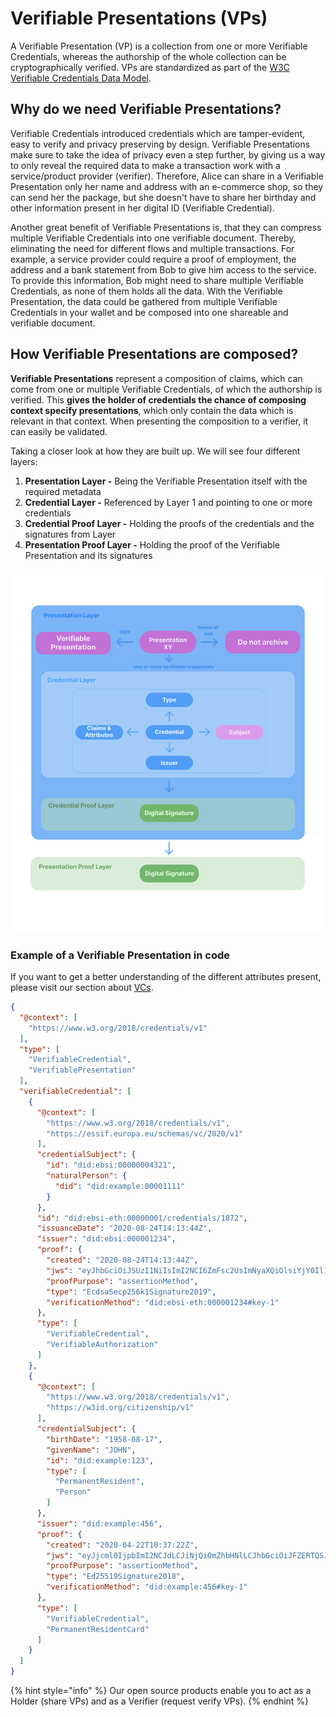 # Verifiable Presentations (VPs)

A Verifiable Presentation (VP) is a collection from one or more Verifiable Credentials, whereas the authorship of the whole collection can be cryptographically verified. VPs are standardized as part of the [W3C Verifiable Credentials Data Model](https://www.w3.org/TR/vc-data-model/#presentations).

## Why do we need Verifiable Presentations?

Verifiable Credentials introduced credentials which are tamper-evident, easy to verify and privacy preserving by design. Verifiable Presentations make sure to take the idea of privacy even a step further, by giving us a way to only reveal the required data to make a transaction work with a service/product provider (verifier). Therefore, Alice can share in a Verifiable Presentation only her name and address with an e-commerce shop, so they can send her the package, but she doesn't have to share her birthday and other information present in her digital ID (Verifiable Credential).

Another great benefit of Verifiable Presentations is, that they can compress multiple Verifiable Credentials into one verifiable document. Thereby, eliminating the need for different flows and multiple transactions. For example, a service provider could require a proof of employment, the address and a bank statement from Bob to give him access to the service. To provide this information, Bob might need to share multiple Verifiable Credentials, as none of them holds all the data. With the Verifiable Presentation, the data could be gathered from multiple Verifiable Credentials in your wallet and be composed into one shareable and verifiable document.



## How Verifiable Presentations are composed?

**Verifiable Presentations** represent a composition of claims, which can come from one or multiple Verifiable Credentials, of which the authorship is verified. This **gives the holder of credentials the chance of composing context specify presentations**, which only contain the data which is relevant in that context. When presenting the composition to a verifier, it can easily be validated.

Taking a closer look at how they are built up. We will see four different layers:

1. **Presentation Layer  -**  Being the Verifiable Presentation itself with the required metadata
2. **Credential Layer -** Referenced by Layer 1 and pointing to one or more credentials
3. **Credential Proof Layer -** Holding the proofs of the credentials and the signatures from Layer
4. **Presentation Proof Layer -** Holding the proof of the Verifiable Presentation and its signatures

![](<../../../.gitbook/assets/Verifiable Presentation Overview (1).jpg>)

### Example of a Verifiable Presentation in code

If you want to get a better understanding of the different attributes present, please visit our section about [VCs](https://docs.walt.id/v/idpkit/concepts/identity-provision-via-nfts#nft\_token-scope).

```json
{
  "@context": [
    "https://www.w3.org/2018/credentials/v1"
  ],
  "type": [
    "VerifiableCredential",
    "VerifiablePresentation"
  ],
  "verifiableCredential": [
    {
      "@context": [
        "https://www.w3.org/2018/credentials/v1",
        "https://essif.europa.eu/schemas/vc/2020/v1"
      ],
      "credentialSubject": {
        "id": "did:ebsi:00000004321",
        "naturalPerson": {
          "did": "did:example:00001111"
        }
      },
      "id": "did:ebsi-eth:00000001/credentials/1872",
      "issuanceDate": "2020-08-24T14:13:44Z",
      "issuer": "did:ebsi:000001234",
      "proof": {
        "created": "2020-08-24T14:13:44Z",
        "jws": "eyJhbGciOiJSUzI1NiIsImI2NCI6ZmFsc2UsImNyaXQiOlsiYjY0Il19.",
        "proofPurpose": "assertionMethod",
        "type": "EcdsaSecp256k1Signature2019",
        "verificationMethod": "did:ebsi-eth:000001234#key-1"
      },
      "type": [
        "VerifiableCredential",
        "VerifiableAuthorization"
      ]
    },
    {
      "@context": [
        "https://www.w3.org/2018/credentials/v1",
        "https://w3id.org/citizenship/v1"
      ],
      "credentialSubject": {
        "birthDate": "1958-08-17",
        "givenName": "JOHN",
        "id": "did:example:123",
        "type": [
          "PermanentResident",
          "Person"
        ]
      },
      "issuer": "did:example:456",
      "proof": {
        "created": "2020-04-22T10:37:22Z",
        "jws": "eyJjcml0IjpbImI2NCJdLCJiNjQiOmZhbHNlLCJhbGciOiJFZERTQSJ9..BhWew0x-txcroGjgdtK-yBCqoetg9DD9SgV4245TmXJi-PmqFzux6Cwaph0r-mbqzlE17yLebjfqbRT275U1AA",
        "proofPurpose": "assertionMethod",
        "type": "Ed25519Signature2018",
        "verificationMethod": "did:example:456#key-1"
      },
      "type": [
        "VerifiableCredential",
        "PermanentResidentCard"
      ]
    }
  ]
}
```

{% hint style="info" %}
Our open source products enable you to act as a Holder (share VPs) and as a Verifier (request verify VPs).
{% endhint %}
